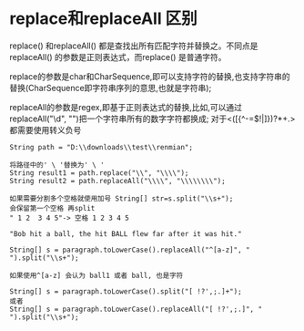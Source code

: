 # replace和replaceAll 区别

replace() 和replaceAll() 都是查找出所有匹配字符并替换之。不同点是replaceAll() 的参数是正则表达式，而replace() 是普通字符。

replace的参数是char和CharSequence,即可以支持字符的替换,也支持字符串的替换(CharSequence即字符串序列的意思,也就是字符串);

replaceAll的参数是regex,即基于正则表达式的替换,比如,可以通过replaceAll("\d", "")把一个字符串所有的数字字符都换成;
对于<([{\^-=$!|]})?*+.> 都需要使用转义负号

```
String path = "D:\\downloads\\test\\renmian";

将路径中的' \ '替换为' \ '
String result1 = path.replace("\\", "\\\\");
String result2 = path.replaceAll("\\\\", "\\\\\\\\");

如果需要分割多个空格就使用加号 String[] str=s.split("\\s+");
会保留第一个空格 再split
" 1 2  3 4 5"-> 空格 1 2 3 4 5
```

```
"Bob hit a ball, the hit BALL flew far after it was hit."

String[] s = paragraph.toLowerCase().replaceAll("^[a-z]", " ").split("\\s+");

如果使用^[a-z] 会认为 ball1 或者 ball, 也是字符

String[] s = paragraph.toLowerCase().split("[ !?',;.]+");
或者
String[] s = paragraph.toLowerCase().replaceAll("[ !?',;.]", " ").split("\\s+");
```

